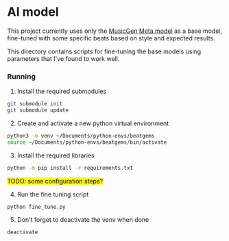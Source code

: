 # AI model

This project currently uses only the [MusicGen Meta model](https://github.com/facebookresearch/audiocraft) as a base model, fine-tuned with some specific beats based on style and expected results.

This directory contains scripts for fine-tuning the base models using parameters that I've found to work well.

### Running

1. Install the required submodules

```bash
git submodule init
git submodule update
```

2. Create and activate a new python virtual environment

```bash
python3 -m venv ~/Documents/python-envs/beatgems
source ~/Documents/python-envs/beatgems/bin/activate
```

3. Install the required libraries

```bash
python -m pip install -r requirements.txt
```

<mark>TODO: some configuration steps?</mark>

4. Run the fine tuning script

```bash
python fine_tune.py
```

5. Don't forget to deactivate the venv when done

```bash
deactivate
```

